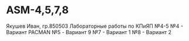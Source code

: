 # ASM-4,5,7,8
Якушев Иван, гр.850503
Лабораторные работы по КПиЯП №4-5
№4 - Вариант PACMAN
№5 - Вариант 9 
№7 - Вариант 1
№8 - Вариант 2
